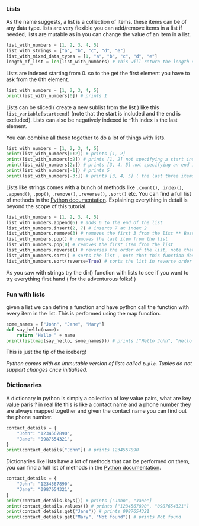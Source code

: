 ### Lists

As the name suggests, a list is a collection of items. these items can be of any data type. lists are very flexible you can add/remove items in a list if needed, lists are mutable as in you can change the value of an item in a list.

```python
list_with_numbers = [1, 2, 3, 4, 5]
list_with_strings = ["a", "b", "c", "d", "e"]
list_with_mixed_data_types = [1, "a", "b", "c", "d", "e"]
length_of_list = len(list_with_numbers) # This will return the length of the list
```

Lists are indexed starting from 0. so to the get the first element you have to ask from the 0th element.

```python
list_with_numbers = [1, 2, 3, 4, 5]
print(list_with_numbers[0]) # prints 1
```

Lists can be sliced ( create a new sublist from the list ) like this `list_variable[start:end]` (note that the start is included and the end is excluded).
Lists can also be negatively indexed ie -1th index is the last element.

You can combine all these together to do a lot of things with lists.

```python
list_with_numbers = [1, 2, 3, 4, 5]
print(list_with_numbers[0:2]) # prints [1, 2]
print(list_with_numbers[:2]) # prints [1, 2] not specifying a start index will start from the beginning
print(list_with_numbers[2:]) # prints [3, 4, 5] not specifying an end index will end at the end
print(list_with_numbers[-1]) # prints 5
print(list_with_numbers[-3:]) # prints [3, 4, 5] ( the last three items with the start included)
```

Lists like strings comes with a bunch of methods like `.count()`, `.index()`, `.append()`, `.pop()`, `.remove()`, `.reverse()`, `.sort()` etc. You can find a full list of methods in the [Python documentation](https://docs.python.org/3/tutorial/datastructures.html#more-on-lists). Explaining everything in detail is beyond the scope of this tutorial.

```python
list_with_numbers = [1, 2, 3, 4, 5]
list_with_numbers.append(6) # adds 6 to the end of the list
list_with_numbers.insert(2, 7) # inserts 7 at index 2
list_with_numbers.remove(3) # removes the first 3 from the list ** Based on the value not the index
list_with_numbers.pop() # removes the last item from the list
list_with_numbers.pop(0) # removes the first item from the list
list_with_numbers.reverse() # reverses the order of the list, note that this function does not return anything
list_with_numbers.sort() # sorts the list , note that this function does not return anything
list_with_numbers.sort(reverse=True) # sorts the list in reverse order
```

As you saw with strings try the dir() function with lists to see if you want to try everything first hand ( for the adventurous folks! )

### Fun with lists

given a list we can define a function and have python call the function with every item in the list. This is performed using the map function.

```python
some_names = ["John", "Jane", "Mary"]
def say_hello(name):
    return "Hello " + name
print(list(map(say_hello, some_names))) # prints ["Hello John", "Hello Jane", "Hello Mary"]
```

This is just the tip of the iceberg!

_Python comes with an immutable version of lists called `tuple`. Tuples do not support changes once initialised._

### Dictionaries

A dictionary in python is simply a collection of key value pairs, what are key value paris ? in real life this is like a contact name and a phone number they are always mapped together and given the contact name you can find out the phone number.

```python
contact_details = {
    "John": "1234567890",
    "Jane": "0987654321",
}
print(contact_details["John"]) # prints 1234567890
```

Dictionaries like lists have a lot of methods that can be performed on them, you can find a full list of methods in the [Python documentation](https://docs.python.org/3/tutorial/datastructures.html#more-on-dictionaries).

```python
contact_details = {
    "John": "1234567890",
    "Jane": "0987654321",
}
print(contact_details.keys()) # prints ["John", "Jane"]
print(contact_details.values()) # prints ["1234567890", "0987654321"]
print(contact_details.get("Jane")) # prints 0987654321
print(contact_details.get("Mary", "Not found")) # prints Not found
```

